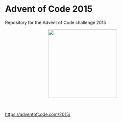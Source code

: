 # Advent of Code 2015
Repository for the Advent of Code challenge 2015

<p align="center">
    <img src="https://user-images.githubusercontent.com/16360374/49324718-7954f100-f4e8-11e8-8ef6-1b701afc504f.png" width="225"/>
</p>
<br>


https://adventofcode.com/2015/
